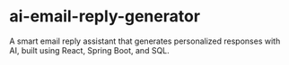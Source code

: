 # ai-email-reply-generator
A smart email reply assistant that generates personalized responses with AI, built using React, Spring Boot, and SQL.

